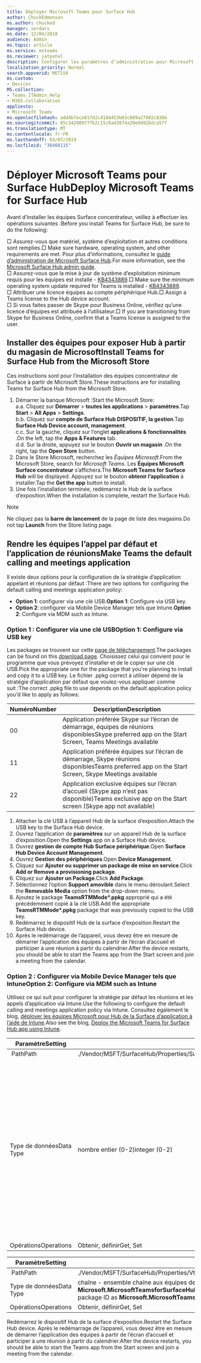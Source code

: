 ```yaml
---
title: Déployer Microsoft Teams pour Surface Hub
author: ChuckEdmonson
ms.author: chucked
manager: serdars
ms.date: 12/04/2018
audience: Admin
ms.topic: article
ms.service: msteams
ms.reviewer: jatpatel
description: Configurer les paramètres d’administration pour Microsoft Teams concentrateur de la surface d’exposition.
localization_priority: Normal
search.appverid: MET150
ms.custom:
- Devices
MS.collection:
- Teams_ITAdmin_Help
- M365-collaboration
appliesto:
- Microsoft Teams
ms.openlocfilehash: add4b7ece81fd2c4184453b03c889a27982c830b
ms.sourcegitcommit: 85c34280977fb2c15c8a43874a20e9492bdca57f
ms.translationtype: MT
ms.contentlocale: fr-FR
ms.lasthandoff: 03/07/2019
ms.locfileid: "30460115"
---
```

<a name="deploy-microsoft-teams-for-surface-hub"></a><span data-ttu-id="6be96-103">Déployer Microsoft Teams pour Surface Hub</span><span class="sxs-lookup"><span data-stu-id="6be96-103">Deploy Microsoft Teams for Surface Hub</span></span>
======================================

<span data-ttu-id="6be96-104">Avant d’installer les équipes Surface concentrateur, veillez à effectuer les opérations suivantes :</span><span class="sxs-lookup"><span data-stu-id="6be96-104">Before you install Teams for Surface Hub, be sure to do the following:</span></span>

 <span data-ttu-id="6be96-105">□ Assurez-vous que matériel, système d’exploitation et autres conditions sont remplies.</span><span class="sxs-lookup"><span data-stu-id="6be96-105">□ Make sure hardware, operating system, and other requirements are met.</span></span> <span data-ttu-id="6be96-106">Pour plus d’informations, consultez le [guide d’administration de Microsoft Surface Hub](https://docs.microsoft.com/surface-hub/).</span><span class="sxs-lookup"><span data-stu-id="6be96-106">For more information, see the [Microsoft Surface Hub admin guide](https://docs.microsoft.com/surface-hub/).</span></span><br>
 <span data-ttu-id="6be96-107">□ Assurez-vous que la mise à jour de système d’exploitation minimum requis pour les équipes est installé - [KB4343889](https://support.microsoft.com/help/4343889).</span><span class="sxs-lookup"><span data-stu-id="6be96-107">□ Make sure the minimum operating system update required for Teams is installed - [KB4343889](https://support.microsoft.com/help/4343889).</span></span><br>
 <span data-ttu-id="6be96-108">□ Attribuer une licence équipes au compte périphérique Hub.</span><span class="sxs-lookup"><span data-stu-id="6be96-108">□ Assign a Teams license to the Hub device account.</span></span><br>
 <span data-ttu-id="6be96-109">□ Si vous faites passer de Skype pour Business Online, vérifiez qu’une licence d’équipes est attribuée à l’utilisateur.</span><span class="sxs-lookup"><span data-stu-id="6be96-109">□ If you are transitioning from Skype for Business Online, confirm that a Teams license is assigned to the user.</span></span>

## <a name="install-teams-for-surface-hub-from-the-microsoft-store"></a><span data-ttu-id="6be96-110">Installer des équipes pour exposer Hub à partir du magasin de Microsoft</span><span class="sxs-lookup"><span data-stu-id="6be96-110">Install Teams for Surface Hub from the Microsoft Store</span></span> 

<span data-ttu-id="6be96-111">Ces instructions sont pour l’installation des équipes concentrateur de Surface à partir de Microsoft Store.</span><span class="sxs-lookup"><span data-stu-id="6be96-111">These instructions are for installing Teams for Surface Hub from the Microsoft Store.</span></span> 
 
1. <span data-ttu-id="6be96-112">Démarrer la banque Microsoft :</span><span class="sxs-lookup"><span data-stu-id="6be96-112">Start the Microsoft Store:</span></span><br>
   <span data-ttu-id="6be96-113">a.</span><span class="sxs-lookup"><span data-stu-id="6be96-113">a.</span></span> <span data-ttu-id="6be96-114">Cliquez sur **Démarrer** > **toutes les applications** > **paramètres**.</span><span class="sxs-lookup"><span data-stu-id="6be96-114">Tap **Start** > **All Apps** > **Settings**.</span></span><br> <span data-ttu-id="6be96-115">b.</span><span class="sxs-lookup"><span data-stu-id="6be96-115">b.</span></span> <span data-ttu-id="6be96-116">Cliquez sur **compte de Surface Hub DISPOSITIF, la gestion**.</span><span class="sxs-lookup"><span data-stu-id="6be96-116">Tap **Surface Hub Device account, management**.</span></span><br>
   <span data-ttu-id="6be96-117">c.</span><span class="sxs-lookup"><span data-stu-id="6be96-117">c.</span></span> <span data-ttu-id="6be96-118">Sur la gauche, cliquez sur l’onglet **applications & fonctionnalités** .</span><span class="sxs-lookup"><span data-stu-id="6be96-118">On the left, tap the **Apps & Features** tab.</span></span><br> <span data-ttu-id="6be96-119">d.</span><span class="sxs-lookup"><span data-stu-id="6be96-119">d.</span></span> <span data-ttu-id="6be96-120">Sur la droite, appuyez sur le bouton **Ouvrir un magasin** .</span><span class="sxs-lookup"><span data-stu-id="6be96-120">On the right, tap the **Open Store** button.</span></span> 
2. <span data-ttu-id="6be96-121">Dans le Store Microsoft, recherchez les *Équipes Microsoft*.</span><span class="sxs-lookup"><span data-stu-id="6be96-121">From the Microsoft Store, search for *Microsoft Teams*.</span></span> <span data-ttu-id="6be96-122">Les **Équipes Microsoft Surface concentrateur** s’affichera.</span><span class="sxs-lookup"><span data-stu-id="6be96-122">The **Microsoft Teams for Surface Hub** will be displayed.</span></span> <span data-ttu-id="6be96-123">Appuyez sur le bouton **obtenir l’application** à installer.</span><span class="sxs-lookup"><span data-stu-id="6be96-123">Tap the **Get the app** button to install.</span></span>  
3. <span data-ttu-id="6be96-124">Une fois l’installation terminée, redémarrez le Hub de la surface d’exposition.</span><span class="sxs-lookup"><span data-stu-id="6be96-124">When the installation is complete, restart the Surface Hub.</span></span> 

> [!NOTE]
> <span data-ttu-id="6be96-125">Ne cliquez pas la **barre de lancement** de la page de liste des magasins.</span><span class="sxs-lookup"><span data-stu-id="6be96-125">Do not tap **Launch** from the Store listing page.</span></span>

## <a name="make-teams-the-default-calling-and-meetings-application"></a><span data-ttu-id="6be96-126">Rendre les équipes l’appel par défaut et l’application de réunions</span><span class="sxs-lookup"><span data-stu-id="6be96-126">Make Teams the default calling and meetings application</span></span>
 
<span data-ttu-id="6be96-127">Il existe deux options pour la configuration de la stratégie d’application appelant et réunions par défaut :</span><span class="sxs-lookup"><span data-stu-id="6be96-127">There are two options for configuring the default calling and meetings application policy:</span></span> 

- <span data-ttu-id="6be96-128">**Option 1**: configurer via une clé USB.</span><span class="sxs-lookup"><span data-stu-id="6be96-128">**Option 1**: Configure via USB key.</span></span> 
- <span data-ttu-id="6be96-129">**Option 2**: configurer via Mobile Device Manager tels que Intune.</span><span class="sxs-lookup"><span data-stu-id="6be96-129">**Option 2**: Configure via MDM such as Intune.</span></span>
 
### <a name="option-1-configure-via-usb-key"></a><span data-ttu-id="6be96-130">Option 1 : Configurer via une clé USB</span><span class="sxs-lookup"><span data-stu-id="6be96-130">Option 1: Configure via USB key</span></span> 
 
<span data-ttu-id="6be96-131">Les packages se trouvent sur cette [page de téléchargement](https://1drv.ms/f/s!ArcnbnREun0Vnp9Wps9MlWB-UJZw3g).</span><span class="sxs-lookup"><span data-stu-id="6be96-131">The packages can be found on this [download page](https://1drv.ms/f/s!ArcnbnREun0Vnp9Wps9MlWB-UJZw3g).</span></span> <span data-ttu-id="6be96-132">Choisissez celui qui convient pour le programme que vous prévoyez d’installer et de le copier sur une clé USB.</span><span class="sxs-lookup"><span data-stu-id="6be96-132">Pick the appropriate one for the package that you're planning to install and copy it to a USB key.</span></span> <span data-ttu-id="6be96-133">Le fichier .ppkg correct à utiliser dépend de la stratégie d’application par défaut que voulez-vous appliquer comme suit :</span><span class="sxs-lookup"><span data-stu-id="6be96-133">The correct .ppkg file to use depends on the default application policy you'd like to apply as follows:</span></span> 

|<span data-ttu-id="6be96-134">Numéro</span><span class="sxs-lookup"><span data-stu-id="6be96-134">Number</span></span>  |<span data-ttu-id="6be96-135">Description</span><span class="sxs-lookup"><span data-stu-id="6be96-135">Description</span></span>  |
|---------|---------|
|<span data-ttu-id="6be96-136">0</span><span class="sxs-lookup"><span data-stu-id="6be96-136">0</span></span>     | <span data-ttu-id="6be96-137">Application préférée Skype sur l’écran de démarrage, équipes de réunions disponibles</span><span class="sxs-lookup"><span data-stu-id="6be96-137">Skype preferred app on the Start Screen, Teams Meetings available</span></span>        |
|<span data-ttu-id="6be96-138">1</span><span class="sxs-lookup"><span data-stu-id="6be96-138">1</span></span>     | <span data-ttu-id="6be96-139">Application préférée équipes sur l’écran de démarrage, Skype réunions disponibles</span><span class="sxs-lookup"><span data-stu-id="6be96-139">Teams preferred app on the Start Screen, Skype Meetings available</span></span>        |
|<span data-ttu-id="6be96-140">2</span><span class="sxs-lookup"><span data-stu-id="6be96-140">2</span></span>     | <span data-ttu-id="6be96-141">Application exclusive équipes sur l’écran d’accueil (Skype app n’est pas disponible)</span><span class="sxs-lookup"><span data-stu-id="6be96-141">Teams exclusive app on the Start screen (Skype app not available)</span></span>        |
 
1. <span data-ttu-id="6be96-142">Attacher la clé USB à l’appareil Hub de la surface d’exposition.</span><span class="sxs-lookup"><span data-stu-id="6be96-142">Attach the USB key to the Surface Hub device.</span></span> 
2. <span data-ttu-id="6be96-143">Ouvrez l’application de **paramètres** sur un appareil Hub de la surface d’exposition.</span><span class="sxs-lookup"><span data-stu-id="6be96-143">Open the **Settings** app on a Surface Hub device.</span></span> 
3. <span data-ttu-id="6be96-144">Ouvrez **gestion de compte Hub Surface périphérique**.</span><span class="sxs-lookup"><span data-stu-id="6be96-144">Open **Surface Hub Device Account Management**.</span></span>
4. <span data-ttu-id="6be96-145">Ouvrez **Gestion des périphériques**.</span><span class="sxs-lookup"><span data-stu-id="6be96-145">Open **Device Management**.</span></span> 
5. <span data-ttu-id="6be96-146">Cliquez sur **Ajouter ou supprimer un package de mise en service**.</span><span class="sxs-lookup"><span data-stu-id="6be96-146">Click **Add or Remove a provisioning package**.</span></span> 
6. <span data-ttu-id="6be96-147">Cliquez sur **Ajouter un Package**.</span><span class="sxs-lookup"><span data-stu-id="6be96-147">Click **Add Package**.</span></span>
7. <span data-ttu-id="6be96-148">Sélectionnez l’option **Support amovible** dans le menu déroulant.</span><span class="sxs-lookup"><span data-stu-id="6be96-148">Select the **Removable Media** option from the drop-down menu.</span></span> 
8. <span data-ttu-id="6be96-149">Ajoutez le package <strong>TeamsRTMMode\*.ppkg</strong> approprié qui a été précédemment copié à la clé USB.</span><span class="sxs-lookup"><span data-stu-id="6be96-149">Add the appropriate <strong>TeamsRTMMode\*.ppkg</strong> package that was previously copied to the USB key.</span></span> 
9. <span data-ttu-id="6be96-150">Redémarrez le dispositif Hub de la surface d’exposition.</span><span class="sxs-lookup"><span data-stu-id="6be96-150">Restart the Surface Hub device.</span></span> 
10. <span data-ttu-id="6be96-151">Après le redémarrage de l’appareil, vous devez être en mesure de démarrer l’application des équipes à partir de l’écran d’accueil et participer à une réunion à partir du calendrier.</span><span class="sxs-lookup"><span data-stu-id="6be96-151">After the device restarts, you should be able to start the Teams app from the Start screen and join a meeting from the calendar.</span></span> 

### <a name="option-2-configure-via-mdm-such-as-intune"></a><span data-ttu-id="6be96-152">Option 2 : Configurer via Mobile Device Manager tels que Intune</span><span class="sxs-lookup"><span data-stu-id="6be96-152">Option 2: Configure via MDM such as Intune</span></span> 

<span data-ttu-id="6be96-153">Utilisez ce qui suit pour configurer la stratégie par défaut les réunions et les appels d’application via Intune.</span><span class="sxs-lookup"><span data-stu-id="6be96-153">Use the following to configure the default calling and meetings application policy via Intune.</span></span> <span data-ttu-id="6be96-154">Consultez également le blog, [déployer les équipes Microsoft pour Hub de la Surface d’application à l’aide de Intune](https://blogs.technet.microsoft.com/y0av/2018/07/16/97/).</span><span class="sxs-lookup"><span data-stu-id="6be96-154">Also see the blog, [Deploy the Microsoft Teams for Surface Hub app using Intune](https://blogs.technet.microsoft.com/y0av/2018/07/16/97/).</span></span>

|<span data-ttu-id="6be96-155">Paramètre</span><span class="sxs-lookup"><span data-stu-id="6be96-155">Setting</span></span>   |<span data-ttu-id="6be96-156">Valeur</span><span class="sxs-lookup"><span data-stu-id="6be96-156">Value</span></span>    |<span data-ttu-id="6be96-157">Description</span><span class="sxs-lookup"><span data-stu-id="6be96-157">Description</span></span>    |
|----------|---------|---------|
|<span data-ttu-id="6be96-158"> Path</span><span class="sxs-lookup"><span data-stu-id="6be96-158">Path</span></span>      | <span data-ttu-id="6be96-159">./Vendor/MSFT/SurfaceHub/Properties/SurfaceHubMeetingMode</span><span class="sxs-lookup"><span data-stu-id="6be96-159">./Vendor/MSFT/SurfaceHub/Properties/SurfaceHubMeetingMode</span></span>        |
|<span data-ttu-id="6be96-160">Type de données</span><span class="sxs-lookup"><span data-stu-id="6be96-160">Data Type</span></span> | <span data-ttu-id="6be96-161">nombre entier (0-2)</span><span class="sxs-lookup"><span data-stu-id="6be96-161">integer (0-2)</span></span>   |<span data-ttu-id="6be96-162">0 - application préféré Skype sur l’écran de démarrage, équipes de réunions disponibles</span><span class="sxs-lookup"><span data-stu-id="6be96-162">0 - Skype preferred app on the Start Screen, Teams Meetings available</span></span><br><span data-ttu-id="6be96-163">1 - teams préféré application sur l’écran de démarrage, Skype réunions disponibles</span><span class="sxs-lookup"><span data-stu-id="6be96-163">1 - Teams preferred app on the Start Screen, Skype Meetings available</span></span><br><span data-ttu-id="6be96-164">2 - application exclusive d’équipes sur l’écran d’accueil (Skype app n’est pas disponible)</span><span class="sxs-lookup"><span data-stu-id="6be96-164">2 - Teams exclusive app on the Start screen (Skype app not available)</span></span> |
|<span data-ttu-id="6be96-165">Opérations</span><span class="sxs-lookup"><span data-stu-id="6be96-165">Operations</span></span>| <span data-ttu-id="6be96-166">Obtenir, définir</span><span class="sxs-lookup"><span data-stu-id="6be96-166">Get, Set</span></span>        |

|<span data-ttu-id="6be96-167">Paramètre</span><span class="sxs-lookup"><span data-stu-id="6be96-167">Setting</span></span>   |<span data-ttu-id="6be96-168">Valeur</span><span class="sxs-lookup"><span data-stu-id="6be96-168">Value</span></span>    |
|----------|---------|
|<span data-ttu-id="6be96-169"> Path</span><span class="sxs-lookup"><span data-stu-id="6be96-169">Path</span></span>      | <span data-ttu-id="6be96-170">./Vendor/MSFT/SurfaceHub/Properties/VtcAppPackageId</span><span class="sxs-lookup"><span data-stu-id="6be96-170">./Vendor/MSFT/SurfaceHub/Properties/VtcAppPackageId</span></span>        |
|<span data-ttu-id="6be96-171">Type de données</span><span class="sxs-lookup"><span data-stu-id="6be96-171">Data Type</span></span> | <span data-ttu-id="6be96-172">chaîne - ensemble chaîne aux équipes des ID de package d’application en tant que **Microsoft.MicrosoftTeamsforSurfaceHub_8wekyb3d8bbwe ! Les équipes**</span><span class="sxs-lookup"><span data-stu-id="6be96-172">string - set string to Teams application package ID as **Microsoft.MicrosoftTeamsforSurfaceHub_8wekyb3d8bbwe!Teams**</span></span> |
|<span data-ttu-id="6be96-173">Opérations</span><span class="sxs-lookup"><span data-stu-id="6be96-173">Operations</span></span>| <span data-ttu-id="6be96-174">Obtenir, définir</span><span class="sxs-lookup"><span data-stu-id="6be96-174">Get, Set</span></span>        |

<span data-ttu-id="6be96-175">Redémarrez le dispositif Hub de la surface d’exposition.</span><span class="sxs-lookup"><span data-stu-id="6be96-175">Restart the Surface Hub device.</span></span> <span data-ttu-id="6be96-176">Après le redémarrage de l’appareil, vous devez être en mesure de démarrer l’application des équipes à partir de l’écran d’accueil et participer à une réunion à partir du calendrier.</span><span class="sxs-lookup"><span data-stu-id="6be96-176">After the device restarts, you should be able to start the Teams app from the Start screen and join a meeting from the calendar.</span></span>

